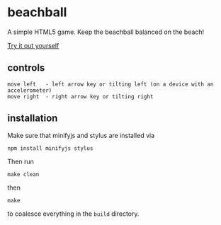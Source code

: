 # beachball

A simple HTML5 game. Keep the beachball balanced on the beach!

[Try it out yourself](http://tyrannosaur.github.com/beachball)

## controls
```
move left   - left arrow key or tilting left (on a device with an accelerometer)
move right  - right arrow key or tilting right
```

## installation

Make sure that minifyjs and stylus are installed via
```shell
npm install minifyjs stylus
```

Then run 
```shell
make clean
``` 

then 

```shell
make
```

to coalesce everything in the `build` directory.